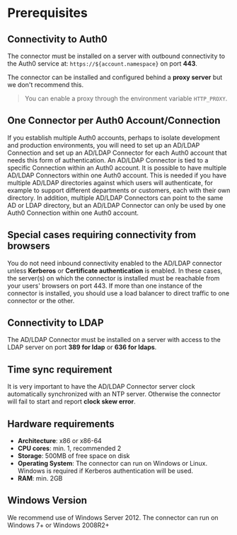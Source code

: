 # Prerequisites

## Connectivity to Auth0

The connector must be installed on a server with outbound connectivity to the Auth0 service at:  `https://${account.namespace}` on port **443**.

The connector can be installed and configured behind a __proxy server__ but we don't recommend this.

> You can enable a proxy through the environment variable `HTTP_PROXY`.

## One Connector per Auth0 Account/Connection
If you establish multiple Auth0 accounts, perhaps to isolate development and production environments, you will need to set up an AD/LDAP Connection and set up an AD/LDAP Connector for each Auth0 account that needs this form of authentication.  An AD/LDAP Connector is tied to a specific Connection within an Auth0 account.  It is possible to have multiple AD/LDAP Connectors within one Auth0 account.  This is needed if you have multiple AD/LDAP directories against which users will authenticate, for example to support different departments or customers, each with their own directory. In addition, multiple AD/LDAP Connectors can point to the same AD or LDAP directory, but an AD/LDAP Connector can only be used by one Auth0 Connection within one Auth0 account.

## Special cases requiring connectivity from browsers 

You do not need inbound connectivity enabled to the AD/LDAP connector unless **Kerberos** or **Certificate authentication** is enabled. In these cases, the server(s) on which the connector is installed must be reachable from your users' browsers on port 443. If more than one instance of the connector is installed, you should use a load balancer to direct traffic to one connector or the other.

## Connectivity to LDAP

The AD/LDAP Connector must be installed on a server with access to the LDAP server on port **389 for ldap** or **636 for ldaps**.


## Time sync requirement

It is very important to have the AD/LDAP Connector server clock automatically synchronized with an NTP server. Otherwise the connector will fail to start and report __clock skew error__.

## Hardware requirements

-  **Architecture**: x86 or x86-64
-  **CPU cores**: min. 1, recommended 2
-  **Storage**: 500MB of free space on disk
-  **Operating System**: The connector can run on Windows or Linux.  Windows is required if Kerberos authentication will be used.
-  **RAM**: min. 2GB

## Windows Version

We recommend use of Windows Server 2012.
The connector can run on Windows 7+ or Windows 2008R2+ 
